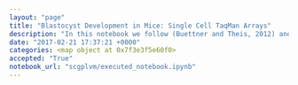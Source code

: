```yaml
---
layout: "page"
title: "Blastocyst Development in Mice: Single Cell TaqMan Arrays"
description: "In this notebook we follow (Buettner and Theis, 2012) and use the GP-LVM to analyze some single cell data from (Guo et al., 2010). They performed qPCR TaqMan array on single cells from the developing blastocyst in mouse. The data is taken from the early stages of development when the Blastocyst is forming. At the 32 cell stage the data is already separated into the trophectoderm (TE) which goes onto form the placenta and the inner cellular mass (ICM). The ICM further differentiates into the epiblast (EPI)---which gives rise to the endoderm, mesoderm and ectoderm---and the primitive endoderm (PE) which develops into the amniotic sack. Guo et al selected 48 genes for expression measurement. They labelled the resulting cells and their labels are included as an aide to visualization."
date: "2017-02-21 17:37:21 +0000"
categories: <map object at 0x7f3e3f5e60f0>
accepted: "True"
notebook_url: "scgplvm/executed_notebook.ipynb"
---
```

